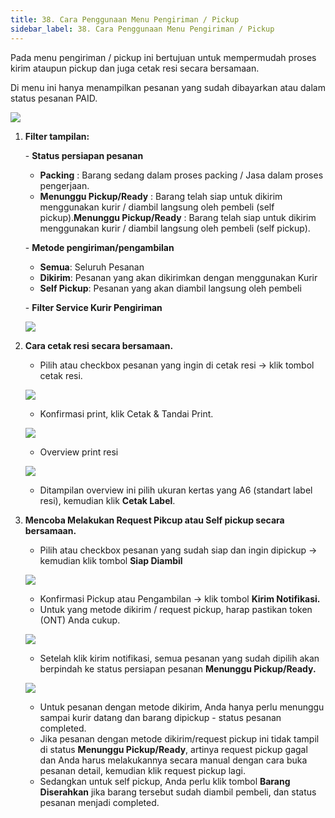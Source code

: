 ```yaml
---
title: 38. Cara Penggunaan Menu Pengiriman / Pickup
sidebar_label: 38. Cara Penggunaan Menu Pengiriman / Pickup
---
```

P﻿ada menu pengiriman / pickup ini bertujuan untuk mempermudah proses kirim ataupun pickup dan juga cetak resi secara bersamaan.

D﻿i menu ini hanya menampilkan pesanan yang sudah dibayarkan atau dalam status pesanan PAID.

![](/img/menu-pengiriman-atau-ready-pickup.png)

1. **F﻿ilter tampilan:**

   \-﻿ **Status persiapan pesanan** 

   * **P﻿acking** : Barang sedang dalam proses packing / Jasa dalam proses pengerjaan.
   * **M﻿enunggu Pickup/Ready** : Barang telah siap untuk dikirim menggunakan kurir / diambil langsung oleh pembeli (self pickup).**M﻿enunggu Pickup/Ready** : Barang telah siap untuk dikirim menggunakan kurir / diambil langsung oleh pembeli (self pickup).

   \- **M﻿etode pengiriman/pengambilan**

   * **Semua**: Seluruh Pesanan
   * **D﻿ikirim**: Pesanan yang akan dikirimkan dengan menggunakan Kurir
   * **S﻿elf Pickup**: Pesanan yang akan diambil langsung oleh pembeli

   \-﻿ **Filter Service Kurir Pengiriman**

   ![](/img/filter-kurir-di-menu-pengiriman-atau-pickup.png)
2. **Cara cetak resi secara bersamaan.**

   * P﻿ilih atau checkbox pesanan yang ingin di cetak resi -> klik tombol cetak resi.

   ![](/img/cetak-resi-di-menu-pengiriman-atau-pickup.png)

   * K﻿onfirmasi print, klik Cetak & Tandai Print.

   ![](/img/konfirmasi-print.png)

   * O﻿verview print resi

   ![](/img/overview-print-resi.png)

   * D﻿itampilan overview ini pilih ukuran kertas yang A6 (standart label resi), kemudian klik **Cetak Label**.


3. **Mencoba M﻿elakukan Request Pikcup atau Self pickup secara bersamaan.**

   * P﻿ilih atau checkbox pesanan yang sudah siap dan ingin dipickup -> kemudian klik tombol **Siap Diambil**

   ![](/img/siap-diambil-secara-bersamaan.png)

   * K﻿onfirmasi Pickup atau Pengambilan -> klik tombol **Kirim Notifikasi.**
   * U﻿ntuk yang metode dikirim / request pickup, harap pastikan token (ONT) Anda cukup. 

   ![](/img/konfirmasi-pickup-atau-pengambilan.png)

   * S﻿etelah klik kirim notifikasi, semua pesanan yang sudah dipilih akan berpindah ke status persiapan pesanan **Menunggu Pickup/Ready.** 

   ![](/img/pengiriman-atau-pickup.png)

   * U﻿ntuk pesanan dengan metode dikirim, Anda hanya perlu menunggu sampai kurir datang dan barang dipickup - status pesanan completed.
   * J﻿ika pesanan dengan metode dikirim/request pickup ini tidak tampil di status **Menunggu Pickup/Ready**, artinya request pickup gagal dan Anda harus melakukannya secara manual dengan cara buka pesanan detail, kemudian klik request pickup lagi.
   * S﻿edangkan untuk self pickup, Anda perlu klik tombol **Barang Diserahkan** jika barang tersebut sudah diambil pembeli, dan status pesanan menjadi completed.